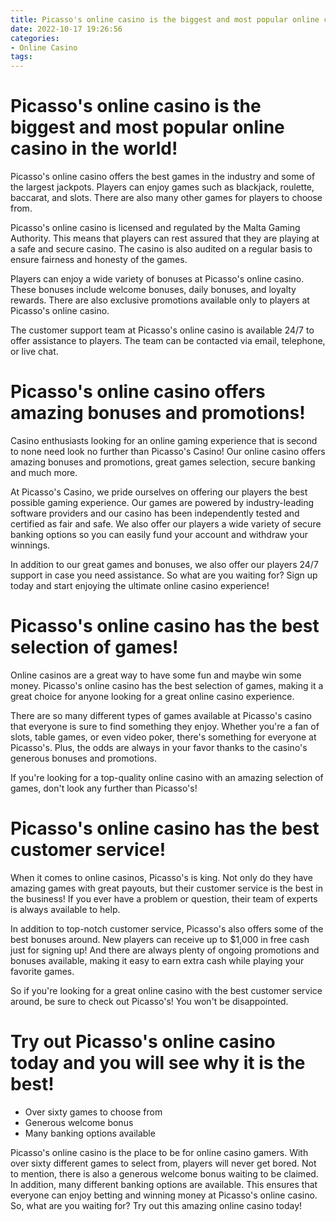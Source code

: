 ```yaml
---
title: Picasso's online casino is the biggest and most popular online casino in the world!
date: 2022-10-17 19:26:56
categories:
- Online Casino
tags:
---
```



#  Picasso's online casino is the biggest and most popular online casino in the world!

Picasso's online casino offers the best games in the industry and some of the largest jackpots. Players can enjoy games such as blackjack, roulette, baccarat, and slots. There are also many other games for players to choose from.

Picasso's online casino is licensed and regulated by the Malta Gaming Authority. This means that players can rest assured that they are playing at a safe and secure casino. The casino is also audited on a regular basis to ensure fairness and honesty of the games.

Players can enjoy a wide variety of bonuses at Picasso's online casino. These bonuses include welcome bonuses, daily bonuses, and loyalty rewards. There are also exclusive promotions available only to players at Picasso's online casino.

The customer support team at Picasso's online casino is available 24/7 to offer assistance to players. The team can be contacted via email, telephone, or live chat.

#  Picasso's online casino offers amazing bonuses and promotions!

Casino enthusiasts looking for an online gaming experience that is second to none need look no further than Picasso's Casino! Our online casino offers amazing bonuses and promotions, great games selection, secure banking and much more.

At Picasso's Casino, we pride ourselves on offering our players the best possible gaming experience. Our games are powered by industry-leading software providers and our casino has been independently tested and certified as fair and safe. We also offer our players a wide variety of secure banking options so you can easily fund your account and withdraw your winnings.

In addition to our great games and bonuses, we also offer our players 24/7 support in case you need assistance. So what are you waiting for? Sign up today and start enjoying the ultimate online casino experience!

#  Picasso's online casino has the best selection of games!

Online casinos are a great way to have some fun and maybe win some money. Picasso's online casino has the best selection of games, making it a great choice for anyone looking for a great online casino experience.

There are so many different types of games available at Picasso's casino that everyone is sure to find something they enjoy. Whether you're a fan of slots, table games, or even video poker, there's something for everyone at Picasso's. Plus, the odds are always in your favor thanks to the casino's generous bonuses and promotions.

If you're looking for a top-quality online casino with an amazing selection of games, don't look any further than Picasso's!

#  Picasso's online casino has the best customer service!

When it comes to online casinos, Picasso's is king. Not only do they have amazing games with great payouts, but their customer service is the best in the business! If you ever have a problem or question, their team of experts is always available to help.

In addition to top-notch customer service, Picasso's also offers some of the best bonuses around. New players can receive up to $1,000 in free cash just for signing up! And there are always plenty of ongoing promotions and bonuses available, making it easy to earn extra cash while playing your favorite games.

So if you're looking for a great online casino with the best customer service around, be sure to check out Picasso's! You won't be disappointed.

#  Try out Picasso's online casino today and you will see why it is the best!

- Over sixty games to choose from
- Generous welcome bonus
- Many banking options available

Picasso's online casino is the place to be for online casino gamers. With over sixty different games to select from, players will never get bored. Not to mention, there is also a generous welcome bonus waiting to be claimed. In addition, many different banking options are available. This ensures that everyone can enjoy betting and winning money at Picasso's online casino. So, what are you waiting for? Try out this amazing online casino today!
